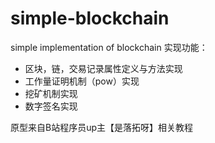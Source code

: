 # simple-blockchain
simple implementation of blockchain
实现功能：
- 区块，链，交易记录属性定义与方法实现
- 工作量证明机制（pow）实现
- 挖矿机制实现
- 数字签名实现

原型来自B站程序员up主【是落拓呀】相关教程
